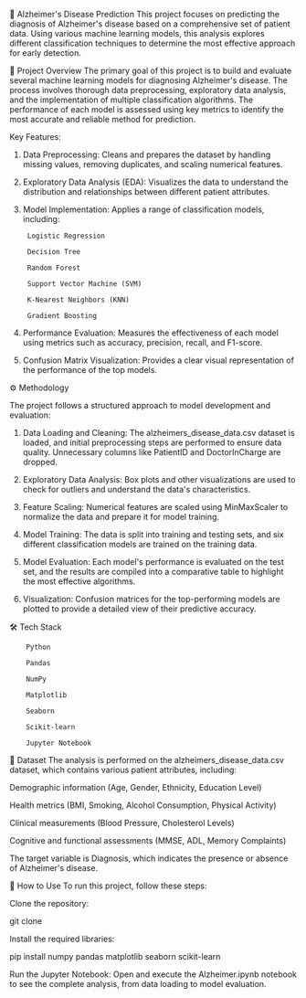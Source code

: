 🧠 Alzheimer's Disease Prediction
This project focuses on predicting the diagnosis of Alzheimer's disease based on a comprehensive set of patient data. Using various machine learning models, this analysis explores different classification techniques to determine the most effective approach for early detection.

📖 Project Overview
The primary goal of this project is to build and evaluate several machine learning models for diagnosing Alzheimer's disease. The process involves thorough data preprocessing, exploratory data analysis, and the implementation of multiple classification algorithms. The performance of each model is assessed using key metrics to identify the most accurate and reliable method for prediction.

Key Features:

1) Data Preprocessing: Cleans and prepares the dataset by handling missing values, removing duplicates, and scaling numerical features.

2) Exploratory Data Analysis (EDA): Visualizes the data to understand the distribution and relationships between different patient attributes.

3) Model Implementation: Applies a range of classification models, including:

        Logistic Regression

        Decision Tree

        Random Forest

        Support Vector Machine (SVM)

        K-Nearest Neighbors (KNN)

        Gradient Boosting

4) Performance Evaluation: Measures the effectiveness of each model using metrics such as accuracy, precision, recall, and F1-score.

5) Confusion Matrix Visualization: Provides a clear visual representation of the performance of the top models.

⚙️ Methodology

The project follows a structured approach to model development and evaluation:

1) Data Loading and Cleaning: The alzheimers_disease_data.csv dataset is loaded, and initial preprocessing steps are performed to ensure data quality. Unnecessary columns like PatientID and DoctorInCharge are dropped.

2) Exploratory Data Analysis: Box plots and other visualizations are used to check for outliers and understand the data's characteristics.

3) Feature Scaling: Numerical features are scaled using MinMaxScaler to normalize the data and prepare it for model training.

4) Model Training: The data is split into training and testing sets, and six different classification models are trained on the training data.

5) Model Evaluation: Each model's performance is evaluated on the test set, and the results are compiled into a comparative table to highlight the most effective algorithms.

6) Visualization: Confusion matrices for the top-performing models are plotted to provide a detailed view of their predictive accuracy.

🛠️ Tech Stack
        
        Python

        Pandas

        NumPy

        Matplotlib

        Seaborn

        Scikit-learn

        Jupyter Notebook

💾 Dataset
The analysis is performed on the alzheimers_disease_data.csv dataset, which contains various patient attributes, including:

Demographic information (Age, Gender, Ethnicity, Education Level)

Health metrics (BMI, Smoking, Alcohol Consumption, Physical Activity)

Clinical measurements (Blood Pressure, Cholesterol Levels)

Cognitive and functional assessments (MMSE, ADL, Memory Complaints)

The target variable is Diagnosis, which indicates the presence or absence of Alzheimer's disease.

🚀 How to Use
To run this project, follow these steps:

Clone the repository:

git clone <your-repository-link>

Install the required libraries:

pip install numpy pandas matplotlib seaborn scikit-learn

Run the Jupyter Notebook:
Open and execute the Alzheimer.ipynb notebook to see the complete analysis, from data loading to model evaluation.
